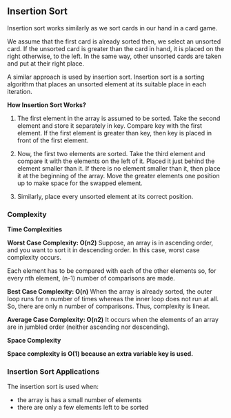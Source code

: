 ## Insertion Sort

Insertion sort works similarly as we sort cards in our hand in a card game.

We assume that the first card is already sorted then, we select an unsorted card. If the unsorted card is greater than the card in hand, it is placed on the right otherwise, to the left. In the same way, other unsorted cards are taken and put at their right place.

A similar approach is used by insertion sort.
Insertion sort is a sorting algorithm that places an unsorted element at its suitable place in each iteration.

__How Insertion Sort Works?__

1. The first element in the array is assumed to be sorted. Take the second element and store it separately in key.
Compare key with the first element. If the first element is greater than key, then key is placed in front of the first element.

2. Now, the first two elements are sorted.
Take the third element and compare it with the elements on the left of it. Placed it just behind the element smaller than it. If there is no element smaller than it, then place it at the beginning of the array.
Move the greater elements one position up to make space for the swapped element.

3. Similarly, place every unsorted element at its correct position.


### Complexity
__Time Complexities__

__Worst Case Complexity: O(n2)__
Suppose, an array is in ascending order, and you want to sort it in descending order. In this case, worst case complexity occurs.

Each element has to be compared with each of the other elements so, for every nth element, (n-1) number of comparisons are made.

__Best Case Complexity: O(n)__
When the array is already sorted, the outer loop runs for n number of times whereas the inner loop does not run at all. So, there are only n number of comparisons. Thus, complexity is linear.

__Average Case Complexity: O(n2)__
It occurs when the elements of an array are in jumbled order (neither ascending nor descending).

__Space Complexity__

__Space complexity is O(1) because an extra variable key is used.__


### Insertion Sort Applications
The insertion sort is used when:
- the array is has a small number of elements
- there are only a few elements left to be sorted